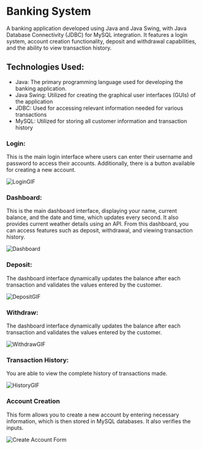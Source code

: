 # Banking System
 A banking application developed using Java and Java Swing, with Java Database Connectivity (JDBC) for MySQL integration. It features a login system, account creation functionality, deposit and withdrawal capabilities, and the ability to view transaction history.

## Technologies Used:
 - Java: The primary programming language used for developing the banking application.
 - Java Swing: Utilized for creating the graphical user interfaces (GUIs) of the application
 - JDBC: Used for accessing relevant information needed for various transactions
 - MySQL: Utilized for storing all customer information and transaction history

### Login:
This is the main login interface where users can enter their username and password to access their accounts. Additionally, there is a button available for creating a new account.

![LoginGIF](https://github.com/rafaelmarcoo/banking-system/assets/170596099/03d8ebc1-41fc-491e-9a99-dfab6dd5c896)

### Dashboard:
This is the main dashboard interface, displaying your name, current balance, and the date and time, which updates every second. It also provides current weather details using an API. From this dashboard, you can access features such as deposit, withdrawal, and viewing transaction history.

![Dashboard](https://github.com/rafaelmarcoo/banking-system/assets/170596099/56bdd0ab-55a7-4d22-a12a-c7bdf414aa36)

### Deposit:
The dashboard interface dynamically updates the balance after each transaction and validates the values entered by the customer.

![DepositGIF](https://github.com/rafaelmarcoo/banking-system/assets/170596099/5addc7d2-6f1c-4f80-9c0b-a93d0d536007)

### Withdraw:
The dashboard interface dynamically updates the balance after each transaction and validates the values entered by the customer.

![WithdrawGIF](https://github.com/rafaelmarcoo/banking-system/assets/170596099/41d23cbd-f509-4b20-b6f4-5156c4910746)

### Transaction History: 
You are able to view the complete history of transactions made.

![HistoryGIF](https://github.com/rafaelmarcoo/banking-system/assets/170596099/1b896c2e-5d4b-4307-81a6-6d0ecc4fd29b)

### Account Creation
This form allows you to create a new account by entering necessary information, which is then stored in MySQL databases. It also verifies the inputs.

![Create Account Form](https://github.com/rafaelmarcoo/banking-system/assets/170596099/c433fff8-ff53-4425-95e9-6f30b86ff1e8)







